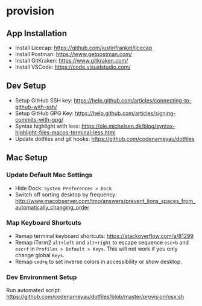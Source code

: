 # provision

## App Installation
- Install Licecap: https://github.com/justinfrankel/licecap
- Install Postman: https://www.getpostman.com/
- Install GitKraken: https://www.gitkraken.com/
- Install VSCode: https://code.visualstudio.com/

## Dev Setup
- Setup GitHub SSH key: https://help.github.com/articles/connecting-to-github-with-ssh/
- Setup GitHub GPG Key: https://help.github.com/articles/signing-commits-with-gpg/
- Syntax highlight with less: https://ole.michelsen.dk/blog/syntax-highlight-files-macos-terminal-less.html
- Update dotfiles and git hooks: https://github.com/codenameyau/dotfiles

## Mac Setup

### Update Default Mac Settings
- Hide Dock: `System Preferences > Dock`
- Switch off sorting desktop by frequency: http://www.macobserver.com/tmo/answers/prevent_lions_spaces_from_automatically_changing_order

### Map Keyboard Shortcuts
- Remap terminal keyboard shortcuts: https://stackoverflow.com/a/81299
- Remap iTerm2 `alt+left` and `alt+right` to escape sequence `esc+b` and `esc+f` in `Profiles > Default > Keys`. This will not work if you only change global `Keys`.
- Remap `cmd+q` to set inverse colors in accessibility or show desktop.

### Dev Environment Setup

Run automated script: https://github.com/codenameyau/dotfiles/blob/master/provision/osx.sh
